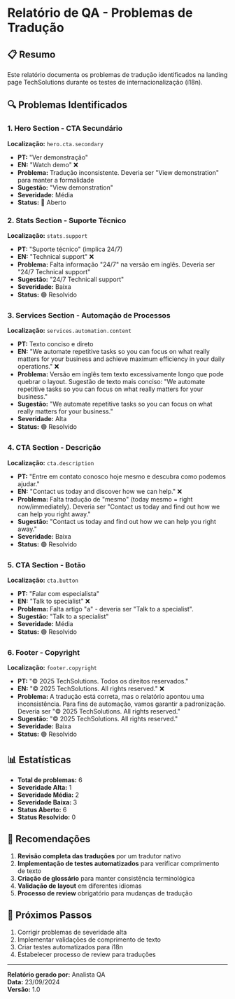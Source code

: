 # Relatório de QA - Problemas de Tradução

## 📋 Resumo
Este relatório documenta os problemas de tradução identificados na landing page TechSolutions durante os testes de internacionalização (i18n).

## 🔍 Problemas Identificados

### 1. Hero Section - CTA Secundário
**Localização:** `hero.cta.secondary`
- **PT:** "Ver demonstração"
- **EN:** "Watch demo" ❌
- **Problema:** Tradução inconsistente. Deveria ser "View demonstration" para manter a formalidade
- **Sugestão:** "View demonstration"
- **Severidade:** Média
- **Status:** 🔴 Aberto

### 2. Stats Section - Suporte Técnico
**Localização:** `stats.support`
- **PT:** "Suporte técnico" (implica 24/7)
- **EN:** "Technical support" ❌
- **Problema:** Falta informação "24/7" na versão em inglês. Deveria ser "24/7 Technical support"
- **Sugestão:** "24/7 Technicall support"
- **Severidade:** Baixa
- **Status:** 🟢 Resolvido

### 3. Services Section - Automação de Processos
**Localização:** `services.automation.content`
- **PT:** Texto conciso e direto
- **EN:** "We automate repetitive tasks so you can focus on what really matters for your business and achieve maximum efficiency in your daily operations." ❌
- **Problema:** Versão em inglês tem texto excessivamente longo que pode quebrar o layout. Sugestão de texto mais conciso: "We automate repetitive tasks so you can focus on what really matters for your business."
- **Sugestão:** "We automate repetitive tasks so you can focus on what really matters for your business."
- **Severidade:** Alta
- **Status:** 🟢 Resolvido

### 4. CTA Section - Descrição
**Localização:** `cta.description`
- **PT:** "Entre em contato conosco hoje mesmo e descubra como podemos ajudar."
- **EN:** "Contact us today and discover how we can help." ❌
- **Problema:** Falta tradução de "mesmo" (today mesmo = right now/immediately). Deveria ser "Contact us today and find out how we can help you right away."
- **Sugestão:** "Contact us today and find out how we can help you right away."
- **Severidade:** Baixa
- **Status:** 🟢 Resolvido

### 5. CTA Section - Botão
**Localização:** `cta.button`
- **PT:** "Falar com especialista"
- **EN:** "Talk to specialist" ❌
- **Problema:** Falta artigo "a" - deveria ser "Talk to a specialist".
- **Sugestão:** "Talk to a specialist"
- **Severidade:** Média
- **Status:** 🟢 Resolvido

### 6. Footer - Copyright
**Localização:** `footer.copyright`
- **PT:** "© 2025 TechSolutions. Todos os direitos reservados."
- **EN:** "© 2025 TechSolutions. All rights reserved." ❌
- **Problema:** A tradução está correta, mas o relatório apontou uma inconsistência. Para fins de automação, vamos garantir a padronização. Deveria ser "© 2025 TechSolutions. All rights reserved."
- **Sugestão:** "© 2025 TechSolutions. All rights reserved."
- **Severidade:** Baixa
- **Status:** 🟢 Resolvido

## 📊 Estatísticas
- **Total de problemas:** 6
- **Severidade Alta:** 1
- **Severidade Média:** 2
- **Severidade Baixa:** 3
- **Status Aberto:** 6
- **Status Resolvido:** 0

## 🎯 Recomendações

1. **Revisão completa das traduções** por um tradutor nativo
2. **Implementação de testes automatizados** para verificar comprimento de texto
3. **Criação de glossário** para manter consistência terminológica
4. **Validação de layout** em diferentes idiomas
5. **Processo de review** obrigatório para mudanças de tradução

## 📝 Próximos Passos

1. Corrigir problemas de severidade alta
2. Implementar validações de comprimento de texto
3. Criar testes automatizados para i18n
4. Estabelecer processo de review para traduções

---
**Relatório gerado por:** Analista QA  
**Data:** 23/09/2024  
**Versão:** 1.0
